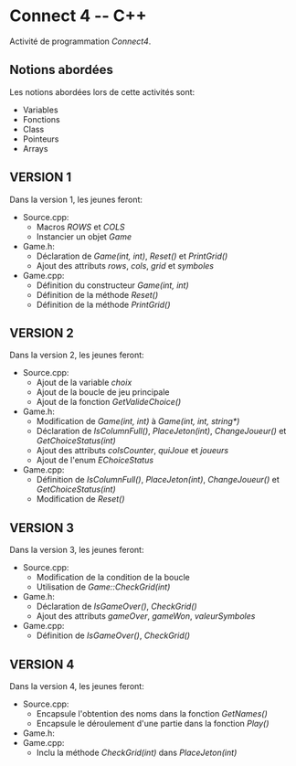 # Connect 4 -- C++

Activité de programmation _Connect4_.

## Notions abordées
Les notions abordées lors de cette activités sont:
* Variables
* Fonctions
* Class
* Pointeurs
* Arrays

## VERSION 1
Dans la version 1, les jeunes feront:
* Source.cpp:
    * Macros _ROWS_ et _COLS_
    * Instancier un objet _Game_
* Game.h:
    * Déclaration de _Game(int, int)_, _Reset()_ et _PrintGrid()_ 
    * Ajout des attributs _rows_, _cols_, _grid_ et _symboles_ 
* Game.cpp:
    * Définition du constructeur _Game(int, int)_
    * Définition de la méthode _Reset()_
    * Définition de la méthode _PrintGrid()_

## VERSION 2
Dans la version 2, les jeunes feront:
* Source.cpp:
    * Ajout de la variable _choix_
    * Ajout de la boucle de jeu principale
    * Ajout de la fonction _GetValideChoice()_
* Game.h:
    * Modification de _Game(int, int)_ à _Game(int, int, string*)_
    * Déclaration de _IsColumnFull()_, _PlaceJeton(int)_, _ChangeJoueur()_ et _GetChoiceStatus(int)_
    * Ajout des attributs _colsCounter_, _quiJoue_ et _joueurs_
    * Ajout de l'enum _EChoiceStatus_
* Game.cpp:
    * Définition de _IsColumnFull()_, _PlaceJeton(int)_, _ChangeJoueur()_ et _GetChoiceStatus(int)_
    * Modification de _Reset()_ 

## VERSION 3
Dans la version 3, les jeunes feront:
* Source.cpp:
    * Modification de la condition de la boucle
    * Utilisation de _Game::CheckGrid(int)_
* Game.h:
    * Déclaration de _IsGameOver()_, _CheckGrid()_
    * Ajout des attributs _gameOver_, _gameWon_, _valeurSymboles_
* Game.cpp:
    * Définition de _IsGameOver()_, _CheckGrid()_

## VERSION 4
Dans la version 4, les jeunes feront:
* Source.cpp:
    * Encapsule l'obtention des noms dans la fonction _GetNames()_
    * Encapsule le déroulement d'une partie dans la fonction _Play()_
* Game.h:
* Game.cpp:
    * Inclu la méthode _CheckGrid(int)_ dans _PlaceJeton(int)_